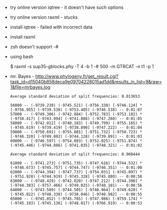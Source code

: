 - try online version iqtree - it doesn't have such options
- try online version raxml - stucks
- install iqtree - failed with incorrect data
- install raxml
- zsh doesn't support -#
- using bash


    $ raxml -s sup35-gblocks.phy -T 4 -b 1 -# 500 -m GTRCAT -n t1 -p 1

- mr. Bayes - http://www.phylogeny.fr/get_result.cgi?task_id=d15040b858deca9e09704228015ad1dd&results_in_list=9&raw=1&file=mrbayes.log

      Average standard deviation of split frequencies: 0.013653

      56000 -- (-9739.238) (-9745.521) (-9756.338) [-9746.124] * [-9756.955] (-9739.536) (-9753.485) (-9746.538) -- 0:01:07
      57000 -- (-9749.306) (-9742.884) [-9752.783] (-9753.102) * (-9758.417) [-9743.994] (-9741.888) (-9747.260) -- 0:01:05
      58000 -- [-9742.012] (-9740.183) (-9749.799) (-9755.165) * (-9745.619) (-9739.419) [-9738.890] (-9747.222) -- 0:01:04
      59000 -- (-9750.691) (-9755.801) [-9751.732] (-9750.723) * [-9746.320] (-9749.802) (-9744.128) (-9739.891) -- 0:01:03
      60000 -- [-9746.597] (-9754.883) (-9752.025) (-9751.874) * (-9745.446) (-9744.886) [-9741.035] (-9748.321) -- 0:01:02

      Average standard deviation of split frequencies: 0.008444

      61000 -- [-9741.273] (-9751.735) (-9747.616) (-9744.532) * (-9746.673) [-9745.757] (-9744.747) (-9746.351) -- 0:01:00
      62000 -- (-9744.394) (-9747.737) [-9754.031] (-9745.097) * (-9751.928) (-9744.919) [-9745.328] (-9745.880) -- 0:00:58
      63000 -- (-9748.429) (-9742.820) (-9747.212) [-9744.390] * [-9744.383] (-9757.466) (-9749.025) (-9748.101) -- 0:00:56
      64000 -- (-9743.589) (-9744.505) [-9748.964] (-9749.620) * (-9745.822) (-9748.338) (-9738.046) [-9740.982] -- 0:00:55
      65000 -- (-9745.852) (-9745.765) (-9747.986) [-9759.174] * (-9745.193) [-9745.136] (-9748.017) (-9766.919) -- 0:00:53

